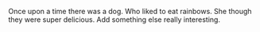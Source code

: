 Once upon a time there was a dog.
Who liked to eat rainbows. She though they were super delicious. Add something else really interesting. 
